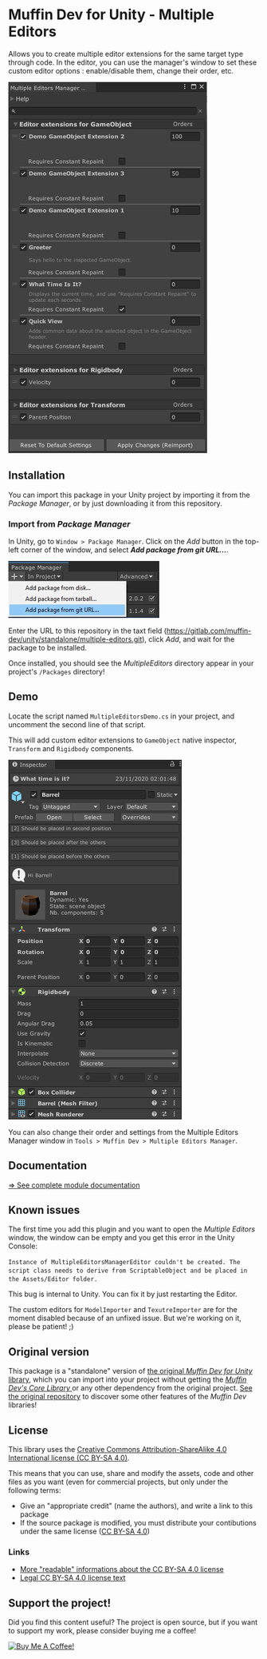 # Muffin Dev for Unity - Multiple Editors

Allows you to create multiple editor extensions for the same target type through code. In the editor, you can use the manager's window to set these custom editor options : enable/disable them, change their order, etc.

![Preview of the Multiple Editors Manager window](./Documentation~/Images/multiple-editors-manager-window.png)

## Installation

You can import this package in your Unity project by importing it from the *Package Manager*, or by just downloading it from this repository.

### Import from *Package Manager*

In Unity, go to `Window > Package Manager`. Click on the *Add* button in the top-left corner of the window, and select ***Add package from git URL...***.

![*Add package from git URL...* menu](./Documentation~/Images/import-git-url.jpg)

Enter the URL to this repository in the taxt field (https://gitlab.com/muffin-dev/unity/standalone/multiple-editors.git), click *Add*, and wait for the package to be installed.

Once installed, you should see the *MultipleEditors* directory appear in your project's `/Packages` directory!

## Demo

Locate the script named `MultipleEditorsDemo.cs` in your project, and uncomment the second line of that script.

This will add custom editor extensions to `GameObject` native inspector, `Transform` and `Rigidbody` components.

![`CustomMultipleExtension` usage result](./Documentation~/Images/multiple-editors-demo.png)

You can also change their order and settings from the Multiple Editors Manager window in `Tools > Muffin Dev > Multiple Editors Manager`.

## Documentation

[=> See complete module documentation](./Documentation~/README.md)

## Known issues

The first time you add this plugin and you want to open the *Multiple Editors* window, the window can be empty and you get this error in the Unity Console:

`Instance of MultipleEditorsManagerEditor couldn't be created. The script class needs to derive from ScriptableObject and be placed in the Assets/Editor folder.`

This bug is internal to Unity. You can fix it by just restarting the Editor.

The custom editors for `ModelImporter` and `TexutreImporter` are for the moment disabled because of an unfixed issue. But we're working on it, please be patient! ;)

## Original version

This package is a "standalone" version of [the original *Muffin Dev for Unity* library](https://gitlab.com/muffin-dev/unity), which you can import into your project without getting the [*Muffin Dev's Core Library* ](https://gitlab.com/muffin-dev/unity/open-source/core-library) or any other dependency from the original project. [See the original repository](https://gitlab.com/muffin-dev/unity) to discover some other features of the *Muffin Dev* libraries!

## License

This library uses the [Creative Commons Attribution-ShareAlike 4.0 International license (CC BY-SA 4.0)](https://creativecommons.org/licenses/by-sa/4.0/legalcode).

This means that you can use, share and modify the assets, code and other files as you want (even for commercial projects, but only under the following terms:

- Give an "appropriate credit" (name the authors), and write a link to this package
- If the source package is modified, you must distribute your contibutions under the same license ([CC BY-SA 4.0](https://creativecommons.org/licenses/by-sa/4.0/legalcode))

### Links

- [More "readable" informations about the CC BY-SA 4.0 license](https://creativecommons.org/licenses/by-sa/4.0)
- [Legal CC BY-SA 4.0 license text](https://creativecommons.org/licenses/by-sa/4.0/legalcode)

## Support the project!

Did you find this content useful? The project is open source, but if you want to support my work, please consider buying me a coffee!

[![Buy Me A Coffee!](https://drive.google.com/uc?id=1YtIhCd6oDnTfzlwInnWXOhJ3oBTQk_Cr)](https://www.buymeacoffee.com/muffindev)
